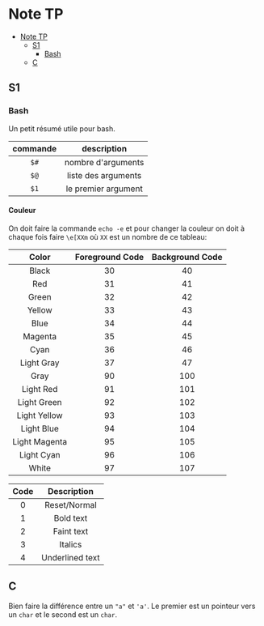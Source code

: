# Note TP

- [Note TP](#note-tp)
  - [S1](#s1)
    - [Bash](#bash)
  - [C](#c)


## S1

### Bash

Un petit résumé utile pour bash.

| commande |     description     |
| :------: | :-----------------: |
|   `$#`   | nombre d'arguments  |
|   `$@`   | liste des arguments |
|   `$1`   | le premier argument |


#### Couleur

On doit faire la commande `echo -e` et pour changer la couleur on doit à chaque fois faire `\e[XXm` où `XX` est un nombre de ce tableau:

|     Color     | Foreground Code | Background Code |
| :-----------: | :-------------: | :-------------: |
|     Black     |       30        |       40        |
|      Red      |       31        |       41        |
|     Green     |       32        |       42        |
|    Yellow     |       33        |       43        |
|     Blue      |       34        |       44        |
|    Magenta    |       35        |       45        |
|     Cyan      |       36        |       46        |
|  Light Gray   |       37        |       47        |
|     Gray      |       90        |       100       |
|   Light Red   |       91        |       101       |
|  Light Green  |       92        |       102       |
| Light Yellow  |       93        |       103       |
|  Light Blue   |       94        |       104       |
| Light Magenta |       95        |       105       |
|  Light Cyan   |       96        |       106       |
|     White     |       97        |       107       |


| Code  |   Description   |
| :---: | :-------------: |
|   0   |  Reset/Normal   |
|   1   |    Bold text    |
|   2   |   Faint text    |
|   3   |     Italics     |
|   4   | Underlined text |


## C

Bien faire la différence entre un `"a"` et `'a'`. Le premier est un pointeur vers un `char` et le second est un `char`.